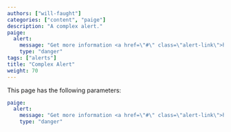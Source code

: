 ```yaml
---
authors: ["will-faught"]
categories: ["content", "paige"]
description: "A complex alert."
paige:
  alert:
    message: "Get more information <a href=\"#\" class=\"alert-link\">here</a>."
    type: "danger"
tags: ["alerts"]
title: "Complex Alert"
weight: 70
---
```


This page has the following parameters:

```yaml
paige:
  alert:
    message: "Get more information <a href=\"#\" class=\"alert-link\">here</a>."
    type: "danger"
```
